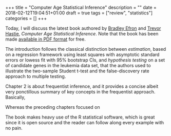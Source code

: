 +++
title = "Computer Age Statistical Inference"
description = ""
date = 2018-02-12T19:04:51+01:00
draft = true
tags = ["review", "statistics"]
categories = []
+++

Today, I will discuss the latest book authored by [Bradley Efron](http://statweb.stanford.edu/~ckirby/brad/) and [Trevor Hastie](https://web.stanford.edu/~hastie/), *Computer Age Statistical Inference*. Note that the book has been made [available in PDF format](https://web.stanford.edu/~hastie/CASI/) for free. 

<!--more-->

The introduction follows the classical distinction between *estimation*, based on a regression framework using least squares with asymptotic standard errors or lowess fit with 95% bootstrap CIs, and *hypothesis testing* on a set of candidate genes in the leukemia data set, that the authors used to illustrate the two-sample Student t-test and the false-discovery rate approach to multiple testing.

Chapter 2 is about frequentist inference, and it provides a concise albeit very ponctillous summary of key concepts in the frequentist approach. Basically, 

Whereas the preceding chapters focused on


The book makes heavy use of the R statistical software, which is great since it is open source and the reader can follow along every example with no pain.